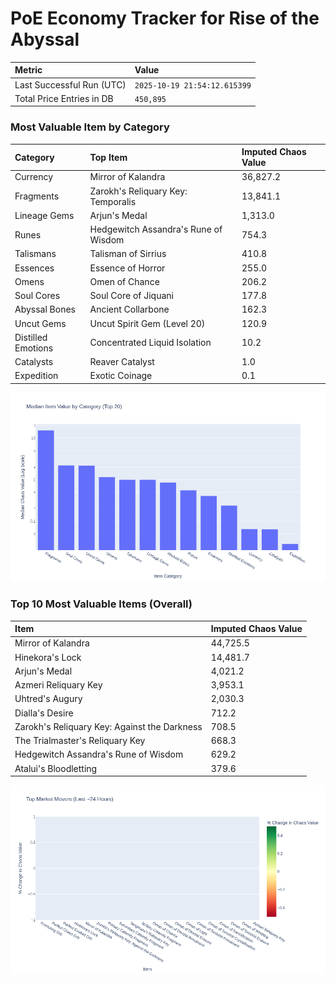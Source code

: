 # PoE Economy Tracker for Rise of the Abyssal

<!-- START_MAINTENANCE -->
| Metric | Value |
|:---|:---|
| Last Successful Run (UTC) | `2025-10-19 21:54:12.615399` |
| Total Price Entries in DB | `450,895` |

<!-- END_MAINTENANCE -->

<!-- START_DATAFRAME_DEBUG -->
<!-- END_DATAFRAME_DEBUG -->

<!-- START_CATEGORY_ANALYSIS -->
### Most Valuable Item by Category
| Category | Top Item | Imputed Chaos Value |
| :--- | :--- | :--- |
| Currency | Mirror of Kalandra | 36,827.2 |
| Fragments | Zarokh's Reliquary Key: Temporalis | 13,841.1 |
| Lineage Gems | Arjun's Medal | 1,313.0 |
| Runes | Hedgewitch Assandra's Rune of Wisdom | 754.3 |
| Talismans | Talisman of Sirrius | 410.8 |
| Essences | Essence of Horror | 255.0 |
| Omens | Omen of Chance | 206.2 |
| Soul Cores | Soul Core of Jiquani | 177.8 |
| Abyssal Bones | Ancient Collarbone | 162.3 |
| Uncut Gems | Uncut Spirit Gem (Level 20) | 120.9 |
| Distilled Emotions | Concentrated Liquid Isolation | 10.2 |
| Catalysts | Reaver Catalyst | 1.0 |
| Expedition | Exotic Coinage | 0.1 |


![Category Analysis Chart](charts/category_analysis.png)
<!-- END_ANALYSIS -->

<!-- START_ANALYSIS -->
### Top 10 Most Valuable Items (Overall)
| Item | Imputed Chaos Value |
| :--- | :--- |
| Mirror of Kalandra | 44,725.5 |
| Hinekora's Lock | 14,481.7 |
| Arjun's Medal | 4,021.2 |
| Azmeri Reliquary Key | 3,953.1 |
| Uhtred's Augury | 2,030.3 |
| Dialla's Desire | 712.2 |
| Zarokh's Reliquary Key: Against the Darkness | 708.5 |
| The Trialmaster's Reliquary Key | 668.3 |
| Hedgewitch Assandra's Rune of Wisdom | 629.2 |
| Atalui's Bloodletting | 379.6 |


![Market Movers Chart](charts/market_movers.png)
<!-- END_ANALYSIS -->

